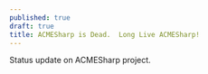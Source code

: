 ```yaml
---
published: true
draft: true
title: ACMESharp is Dead.  Long Live ACMESharp!
---
```

Status update on ACMESharp project.
